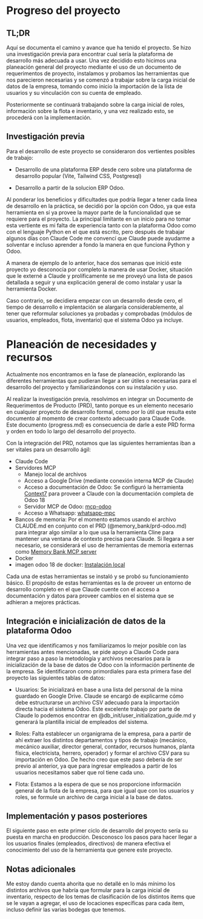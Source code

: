# Progreso del proyecto

## TL;DR

Aquí se documenta el camino y avance que ha tenido el proyecto. Se hizo una investigación previa para encontrar cual sería la plataforma de desarrollo más adecuada a usar. Una vez decidido esto hicimos una planeación general del proyecto mediante el uso de un documento de requerimentos de proyecto, instalamos y probamos las herramientas que nos parecieron necesarias y se comenzó a trabajar sobre la carga inicial de datos de la empresa, tomando como inicio la importación de la lista de usuarios y su vinculación con su cuenta de empleado.

Posteriormente se continuará trabajando sobre la carga inicial de roles, información sobre la flota e inventario, y una vez realizado esto, se procederá con la implementación.

## Investigación previa

Para el desarrollo de este proyecto se consideraron dos vertientes posibles de trabajo:

* Desarrollo de una plataforma ERP desde cero sobre una plataforma de desarrollo popular (Vite, Tailwind CSS, Postgresql)

* Desarrollo a partir de la solucion ERP Odoo. 

Al ponderar los beneficios y dificultades que podría llegar a tener cada linea de desarrollo en la práctica, se decidió por la opción con Odoo, ya que esta herramienta en sí ya provee la mayor parte de la funcionalidad que se requiere para el proyecto. La principal limitante en un inicio para no tomar esta vertiente es mi falta de experiencia tanto con la plataforma Odoo como con el lenguaje Python en el que está escrito, pero después de trabajar algunos días con Claude Code me convencí que Claude puede ayudarme a solventar e incluso aprender a fondo la manera en que funciona Python y Odoo.

A manera de ejemplo de lo anterior, hace dos semanas que inició este proyecto yo desconocía por completo la manera de usar Docker, situación que le externé a Claude y prolíficamente se me proveyó una lista de pasos detallada a seguir y una explicación general de como instalar y usar la herramienta Docker. 

Caso contrario, se decidiera empezar con un desarrollo desde cero, el tiempo de desarrollo e implentación se alargaría considerablemente, al tener que reformular soluciones ya probadas y comprobadas (módulos de usuarios, empleados, flota, inventario) que el sistema Odoo ya incluye. 

# Planeación de necesidades y recursos

Actualmente nos encontramos en la fase de planeación, explorando las diferentes herramientas que pudieran llegar a ser útiles o necesarias para el desarrollo del proyecto y familiarizándonos con su instalación y uso. 

Al realizar la investigación previa, resolvimos en integrar un Documento de Requerimentos de Producto (PRD), tanto porque es un elemento necesario en cualquier proyecto de desarrollo formal, como por lo útil que resulta este documento al momento de crear contexto adecuado para Claude Code. Este documento (progress.md) es consecuencia de darle a este PRD forma y orden en todo lo largo del desarrollo del proyecto.

Con la integración del PRD, notamos que las siguientes herramientas iban a ser vitales para un desarrollo ágil:

* Claude Code
* Servidores MCP
    * Manejo local de archivos
    * Acceso a Google Drive (mediante conexión interna MCP de Claude)
    * Acceso a documentación de Odoo: Se configuró la herramienta [Context7](https://context7.com/context7/odoo) para proveer a Claude con la documentación completa de Odoo 18
    * Servidor MCP de Odoo: [mcp-odoo](\\wsl.localhost\Ubuntu-22.04\home\elduke\MyCodingWorkspaces\mcp-odoo)
    * Acceso a Whatsapp: [whatsapp-mpc](\\wsl.localhost\Ubuntu-22.04\home\elduke\MyCodingWorkspaces\whatsapp-mcp)
* Bancos de memoria: Por el momento estamos usando el archivo CLAUDE.md en conjunto con el PRD (@memory_bank/prd-odoo.md) para integrar algo similar a lo que usa la herramienta Cline para mantener una ventana de contexto precisa para Claude. Si llegara a ser necesario, se considerará el uso de herramientas de memoria externas como [Memory Bank MCP server](https://playbooks.com/mcp/alioshr-memory-bank)
* Docker 
* imagen odoo 18 de docker: [Instalación local](@\\wsl.localhost\Ubuntu-22.04\home\elduke\MyCodingWorkspaces\odoo-18-docker-compose)

Cada una de estas herramientas se instaló y se probó su funcionamiento básico. El propósito de estas herramientas es la de proveer un entorno de desarrollo completo en el que Claude cuente con el acceso a documentación y datos para proveer cambios en el sistema que se adhieran a mejores prácticas. 

## Integración e inicialización de datos de la plataforma Odoo

Una vez que identificamos y nos familiarizamos lo mejor posible con las herramientas antes mencionadas, se pide apoyo a Claude Code para integrar paso a paso la metodología y archivos necesarios para la inicialización de la base de datos de Odoo con la información pertinente de la empresa. Se identificaron como primordiales para esta primera fase del proyecto las siguientes tablas de datos:

* Usuarios: Se inicializará en base a una lista del personal de la mina guardado en Google Drive. Claude se encargó de explicarme cómo debe estructurarse un archivo CSV adecuado para la importación directa hacia el sistema Odoo. Este excelente trabajo por parte de Claude lo podemos encontrar en @db_init/user_initialization_guide.md y generará la plantilla inicial de empleados del sistema.

* Roles: Falta establecer un organigrama de la empresa, para a partir de ahí extraer los distintos departamentos y tipos de trabajo (mecánico, mecánico auxiliar, director general, contador, recursos humanos, planta física, electricista, herrero, operador) y formar el archivo CSV para su importación en Odoo. De hecho creo que este paso debería de ser previo al anterior, ya que para ingresar empleados a partir de los usuarios necesitamos saber que rol tiene cada uno.

* Flota: Estamos a la espera de que se nos proporcione información general de la flota de la empresa, para que igual que con los usuarios y roles, se formule un archivo de carga inicial a la base de datos.

## Implementación y pasos posteriores

El siguiente paso en este primer ciclo de desarrollo del proyecto sería su puesta en marcha en producción. Desconosco los pasos para hacer llegar a los usuarios finales (empleados, directivos) de manera efectiva el conocimiento del uso de la herramienta que genere este proyecto. 

## Notas adicionales

Me estoy dando cuenta ahorita que no detallé en lo más mínimo los distintos archivos que habría que formular para la carga inicial de inventario, respecto de los temas de clasificación de los distintos items que se le vayan a agregar, el uso de locaciones específicas para cada item, incluso definir las varias bodegas que tenemos.

